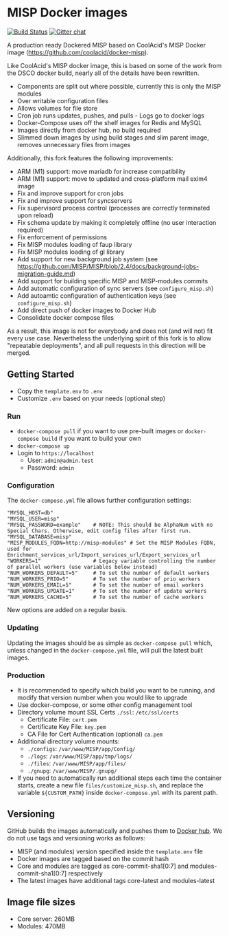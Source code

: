 # MISP Docker images

[![Build Status](https://img.shields.io/github/actions/workflow/status/MISP/misp-docker/release-latest.yml)](https://hub.docker.com/repository/docker/ostefano/misp-docker)
[![Gitter chat](https://badges.gitter.im/gitterHQ/gitter.png)](https://gitter.im/MISP/Docker)

A production ready Dockered MISP based on CoolAcid's MISP Docker image (https://github.com/coolacid/docker-misp).

Like CoolAcid's MISP docker image, this is based on some of the work from the DSCO docker build, nearly all of the details have been rewritten.

-   Components are split out where possible, currently this is only the MISP modules
-   Over writable configuration files
-   Allows volumes for file store
-   Cron job runs updates, pushes, and pulls - Logs go to docker logs
-   Docker-Compose uses off the shelf images for Redis and MySQL
-   Images directly from docker hub, no build required
-   Slimmed down images by using build stages and slim parent image, removes unnecessary files from images

Additionally, this fork features the following improvements:

-   ARM (M1) support: move mariadb for increase compatibility
-   ARM (M1) support: move to updated and cross-platform mail exim4 image
-   Fix and improve support for cron jobs
-   Fix and improve support for syncservers
-   Fix supervisord process control (processes are correctly terminated upon reload)
-   Fix schema update by making it completely offline (no user interaction required)
-   Fix enforcement of permissions
-   Fix MISP modules loading of faup library
-   Fix MISP modules loading of gl library
-   Add support for new background job system (see https://github.com/MISP/MISP/blob/2.4/docs/background-jobs-migration-guide.md)
-   Add support for building specific MISP and MISP-modules commits
-   Add automatic configuration of sync servers (see `configure_misp.sh`)
-   Add autoamtic configuration of authentication keys (see `configure_misp.sh`)
-   Add direct push of docker images to Docker Hub
-   Consolidate docker compose files

As a result, this image is not for everybody and does not (and will not) fit every use case.
Nevertheless the underlying spirit of this fork is to allow "repeatable deployments", and all pull requests in this direction will be merged.

## Getting Started

-   Copy the `template.env` to `.env` 
-   Customize `.env` based on your needs (optional step)

### Run

-   `docker-compose pull` if you want to use pre-built images or `docker-compose build` if you want to build your own
-   `docker-compose up`
-   Login to `https://localhost`
    -   User: `admin@admin.test`
    -   Password: `admin`

### Configuration

The `docker-compose.yml` file allows further configuration settings:

```
"MYSQL_HOST=db"
"MYSQL_USER=misp"
"MYSQL_PASSWORD=example"    # NOTE: This should be AlphaNum with no Special Chars. Otherwise, edit config files after first run.
"MYSQL_DATABASE=misp"
"MISP_MODULES_FQDN=http://misp-modules" # Set the MISP Modules FQDN, used for Enrichment_services_url/Import_services_url/Export_services_url
"WORKERS=1"                 # Legacy variable controlling the number of parallel workers (use variables below instead)
"NUM_WORKERS_DEFAULT=5"     # To set the number of default workers
"NUM_WORKERS_PRIO=5"        # To set the number of prio workers
"NUM_WORKERS_EMAIL=5"       # To set the number of email workers
"NUM_WORKERS_UPDATE=1"      # To set the number of update workers
"NUM_WORKERS_CACHE=5"       # To set the number of cache workers
```

New options are added on a regular basis.

### Updating

Updating the images should be as simple as `docker-compose pull` which, unless changed in the `docker-compose.yml` file, will pull the latest built images.

### Production

-   It is recommended to specify which build you want to be running, and modify that version number when you would like to upgrade
-   Use docker-compose, or some other config management tool
-   Directory volume mount SSL Certs `./ssl`: `/etc/ssl/certs`
    -   Certificate File: `cert.pem`
    -   Certificate Key File: `key.pem`
    -   CA File for Cert Authentication (optional) `ca.pem`
-   Additional directory volume mounts:
    -   `./configs`: `/var/www/MISP/app/Config/`
    -   `./logs`: `/var/www/MISP/app/tmp/logs/`
    -   `./files`: `/var/www/MISP/app/files/`
    -   `./gnupg`: `/var/www/MISP/.gnupg/`
-   If you need to automatically run additional steps each time the container starts, create a new file `files/customize_misp.sh`, and replace the variable `${CUSTOM_PATH}` inside `docker-compose.yml` with its parent path.

## Versioning

GitHub builds the images automatically and pushes them to [Docker hub](https://hub.docker.com/r/ostefano/misp-docker). We do not use tags and versioning works as follows:

-   MISP (and modules) version specified inside the `template.env` file
-   Docker images are tagged based on the commit hash
-   Core and modules are tagged as core-commit-sha1[0:7] and modules-commit-sha1[0:7] respectively
-   The latest images have additional tags core-latest and modules-latest

## Image file sizes

-   Core server: 260MB
-   Modules: 470MB
